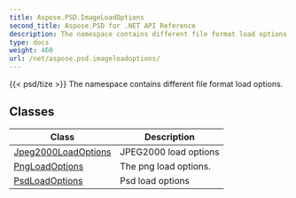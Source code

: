 ```yaml
---
title: Aspose.PSD.ImageLoadOptions
second_title: Aspose.PSD for .NET API Reference
description: The namespace contains different file format load options
type: docs
weight: 460
url: /net/aspose.psd.imageloadoptions/
---
```

{{< psd/tize >}}
The namespace contains different file format load options.

## Classes

| Class | Description |
| --- | --- |
| [Jpeg2000LoadOptions](./jpeg2000loadoptions/) | JPEG2000 load options |
| [PngLoadOptions](./pngloadoptions/) | The png load options. |
| [PsdLoadOptions](./psdloadoptions/) | Psd load options |


